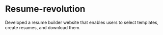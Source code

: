 # Resume-revolution
Developed a resume builder website that enables users to select templates, create resumes, and download them.
